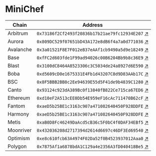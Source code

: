 # MiniChef

| Chain     | Address                                      |
|-----------|----------------------------------------------|
| Arbitrum  | `0x73186f2Cf2493f20836b17b21ae79fc12934E207` [↗](https://arbiscan.io/address/0x73186f2Cf2493f20836b17b21ae79fc12934E207) |
| Aurora    | `0x809DC529f07651bD43A172e8dB6f4a7a0d771036` [↗](https://explorer.mainnet.aurora.dev/address/0x809DC529f07651bD43A172e8dB6f4a7a0d771036/transactions) |
| Avalanche | `0x3a01521F8E7F012eB37eAAf1cb9490a5d9e18249` [↗](https://snowtrace.io/address/0x3a01521F8E7F012eB37eAAf1cb9490a5d9e18249) |
| Base      | `0xfFC2d603fde1F99ad94026c00B6204Bb9b8c36E9` [↗](https://basescan.org/address/0xfFC2d603fde1F99ad94026c00B6204Bb9b8c36E9) |
| Blast     | `0x3100dC8464A8523306c3C5034de24a8927d6E590` [↗](https://blastscan.io/address/0x3100dC8464A8523306c3C5034de24a8927d6E590) |
| Boba      | `0xd5609cD0e1675331E4Fb1d43207C8d9D83AAb17C` [↗](https://blockexplorer.boba.network/address/0xd5609cD0e1675331E4Fb1d43207C8d9D83AAb17C/transactions) |
| BSC       | `0x8F5BBB2BB8c2Ee94639E55d5F41de9b4839C1280` [↗](https://bscscan.com/address/0x8F5BBB2BB8c2Ee94639E55d5F41de9b4839C1280) |
| Canto     | `0x93124c923dA389Bc0f13840fB822Ce715ca67ED6` [↗](https://canto.dex.guru/address/0x93124c923dA389Bc0f13840fB822Ce715ca67ED6) |
| Ethereum  | `0xd10eF2A513cEE0Db54E959eF16cAc711470B62cF` [↗](https://etherscan.io/address/0xd10eF2A513cEE0Db54E959eF16cAc711470B62cF) |
| Fantom    | `0xaeD5b25BE1c3163c907a471082640450F928DDFE` [↗](https://ftmscan.com/address/0xaed5b25be1c3163c907a471082640450f928ddfe) |
| Harmony   | `0xaeD5b25BE1c3163c907a471082640450F928DDFE` [↗](https://explorer.harmony.one/address/0xaed5b25be1c3163c907a471082640450f928ddfe) |
| Metis     | `0xaB0D8Fc46249DaAcd5cB36c5F0bC4f0DAF34EBf5` [↗](https://andromeda-explorer.metis.io/address/0xaB0D8Fc46249DaAcd5cB36c5F0bC4f0DAF34EBf5) |
| Moonriver | `0x432036208d2717394d2614d6697c46DF3Ed69540` [↗](https://moonriver.moonscan.io/address/0x432036208d2717394d2614d6697c46DF3Ed69540) |
| Optimism  | `0xe8c610fcb63A4974F02Da52f0B4523937012Aaa0` [↗](https://optimistic.etherscan.io/address/0xe8c610fcb63A4974F02Da52f0B4523937012Aaa0) |
| Polygon   | `0x7875Af1a6878bdA1C129a4e2356A3fD040418Be5` [↗](https://polygonscan.com/address/0x7875Af1a6878bdA1C129a4e2356A3fD040418Be5) |
